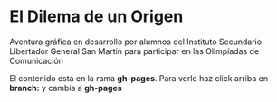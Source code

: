 El Dilema de un Origen
====================

Aventura gráfica en desarrollo por alumnos del Instituto Secundario Libertador General San Martín para participar en las Olimpíadas de Comunicación

El contenido está en la rama **gh-pages**. Para verlo haz click arriba en **branch:** y cambia a **gh-pages**
